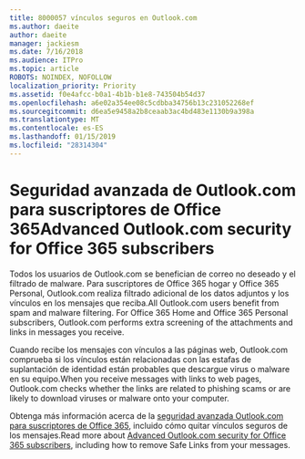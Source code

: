 ```yaml
---
title: 8000057 vínculos seguros en Outlook.com
ms.author: daeite
author: daeite
manager: jackiesm
ms.date: 7/16/2018
ms.audience: ITPro
ms.topic: article
ROBOTS: NOINDEX, NOFOLLOW
localization_priority: Priority
ms.assetid: f0e4afcc-b0a1-4b1b-b1e8-743504b54d37
ms.openlocfilehash: a6e02a354ee08c5cdbba34756b13c231052268ef
ms.sourcegitcommit: d6ea5e9458a2b8ceaab3ac4bd483e1130b9a398a
ms.translationtype: MT
ms.contentlocale: es-ES
ms.lasthandoff: 01/15/2019
ms.locfileid: "28314304"
---
```

# <a name="advanced-outlookcom-security-for-office-365-subscribers"></a><span data-ttu-id="b66d1-102">Seguridad avanzada de Outlook.com para suscriptores de Office 365</span><span class="sxs-lookup"><span data-stu-id="b66d1-102">Advanced Outlook.com security for Office 365 subscribers</span></span>

<span data-ttu-id="b66d1-p101">Todos los usuarios de Outlook.com se benefician de correo no deseado y el filtrado de malware. Para suscriptores de Office 365 hogar y Office 365 Personal, Outlook.com realiza filtrado adicional de los datos adjuntos y los vínculos en los mensajes que reciba.</span><span class="sxs-lookup"><span data-stu-id="b66d1-p101">All Outlook.com users benefit from spam and malware filtering. For Office 365 Home and Office 365 Personal subscribers, Outlook.com performs extra screening of the attachments and links in messages you receive.</span></span>
  
<span data-ttu-id="b66d1-105">Cuando recibe los mensajes con vínculos a las páginas web, Outlook.com comprueba si los vínculos están relacionadas con las estafas de suplantación de identidad están probables que descargue virus o malware en su equipo.</span><span class="sxs-lookup"><span data-stu-id="b66d1-105">When you receive messages with links to web pages, Outlook.com checks whether the links are related to phishing scams or are likely to download viruses or malware onto your computer.</span></span>
  
<span data-ttu-id="b66d1-106">Obtenga más información acerca de la [seguridad avanzada Outlook.com para suscriptores de Office 365](https://go.microsoft.com/fwlink/p/?linkid=2006140), incluido cómo quitar vínculos seguros de los mensajes.</span><span class="sxs-lookup"><span data-stu-id="b66d1-106">Read more about [Advanced Outlook.com security for Office 365 subscribers](https://go.microsoft.com/fwlink/p/?linkid=2006140), including how to remove Safe Links from your messages.</span></span>
  

